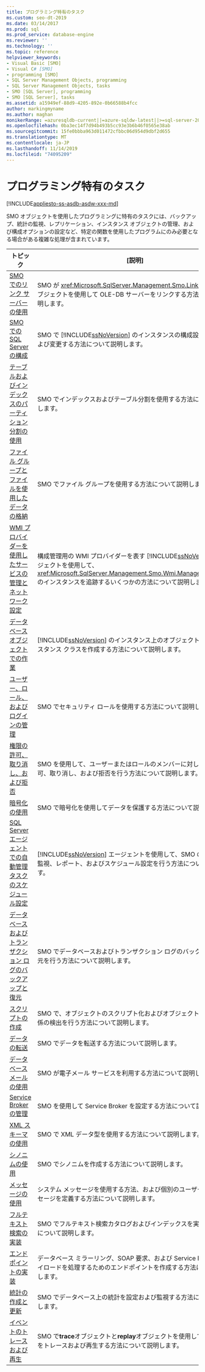 ```yaml
---
title: プログラミング特有のタスク
ms.custom: seo-dt-2019
ms.date: 03/14/2017
ms.prod: sql
ms.prod_service: database-engine
ms.reviewer: ''
ms.technology: ''
ms.topic: reference
helpviewer_keywords:
- Visual Basic [SMO]
- Visual C# [SMO]
- programming [SMO]
- SQL Server Management Objects, programming
- SQL Server Management Objects, tasks
- SMO [SQL Server], programming
- SMO [SQL Server], tasks
ms.assetid: a15949ef-88d9-4205-892e-0b66588b4fcc
author: markingmyname
ms.author: maghan
monikerRange: =azuresqldb-current||=azure-sqldw-latest||>=sql-server-2016||=sqlallproducts-allversions||>=sql-server-linux-2017||=azuresqldb-mi-current
ms.openlocfilehash: 0ba3ec14f7d94b493b5cc93e3b6b46f0565e38ab
ms.sourcegitcommit: 15fe0bbba963d011472cfbbc06d954d9dbf2d655
ms.translationtype: MT
ms.contentlocale: ja-JP
ms.lasthandoff: 11/14/2019
ms.locfileid: "74095209"
---
```

# <a name="programming-specific-tasks"></a>プログラミング特有のタスク
[!INCLUDE[appliesto-ss-asdb-asdw-xxx-md](../../../includes/appliesto-ss-asdb-asdw-xxx-md.md)]

  SMO オブジェクトを使用したプログラミングに特有のタスクには、バックアップ、統計の監視、レプリケーション、インスタンス オブジェクトの管理、および構成オプションの設定など、特定の関数を使用したプログラムにのみ必要となる場合がある複雑な処理が含まれています。  
  
|トピック|[説明]|  
|-----------|-----------------|  
|[SMO でのリンク サーバーの使用](../../../relational-databases/server-management-objects-smo/tasks/using-linked-servers-in-smo.md)|SMO が <xref:Microsoft.SqlServer.Management.Smo.LinkedServer> オブジェクトを使用して OLE-DB サーバーをリンクする方法について説明します。|  
|[SMO での SQL Server の構成](../../../relational-databases/server-management-objects-smo/tasks/configuring-sql-server-in-smo.md)|SMO で [!INCLUDE[ssNoVersion](../../../includes/ssnoversion-md.md)] のインスタンスの構成設定を確認および変更する方法について説明します。|  
|[テーブルおよびインデックスのパーティション分割の使用](../../../relational-databases/server-management-objects-smo/tasks/using-table-and-index-partitioning.md)|SMO でインデックスおよびテーブル分割を使用する方法について説明します。|  
|[ファイル グループとファイルを使用したデータの格納](../../../relational-databases/server-management-objects-smo/tasks/using-filegroups-and-files-to-store-data.md)|SMO でファイル グループを使用する方法について説明します。|  
|[WMI プロバイダーを使用したサービスの管理とネットワーク設定](../../../relational-databases/server-management-objects-smo/tasks/managing-services-and-network-settings-by-using-wmi-provider.md)|構成管理用の WMI プロバイダーを表す [!INCLUDE[ssNoVersion](../../../includes/ssnoversion-md.md)] オブジェクトを使用して、<xref:Microsoft.SqlServer.Management.Smo.Wmi.ManagedComputer> のインスタンスを追跡するいくつかの方法について説明します。|  
|[データベース オブジェクトでの作業](../../../relational-databases/server-management-objects-smo/tasks/creating-altering-and-removing-database-objects.md)|[!INCLUDE[ssNoVersion](../../../includes/ssnoversion-md.md)] のインスタンス上のオブジェクトを表すインスタンス クラスを作成する方法について説明します。|  
|[ユーザー、ロール、およびログインの管理](../../../relational-databases/server-management-objects-smo/tasks/managing-users-roles-and-logins.md)|SMO でセキュリティ ロールを使用する方法について説明します。|  
|[権限の許可、取り消し、および拒否](../../../relational-databases/server-management-objects-smo/tasks/granting-revoking-and-denying-permissions.md)|SMO を使用して、ユーザーまたはロールのメンバーに対して権限の許可、取り消し、および拒否を行う方法について説明します。|  
|[暗号化の使用](../../../relational-databases/server-management-objects-smo/tasks/using-encryption.md)|SMO で暗号化を使用してデータを保護する方法について説明します。|  
|[SQL Server エージェントでの自動管理タスクのスケジュール設定](../../../relational-databases/server-management-objects-smo/tasks/scheduling-automatic-administrative-tasks-in-sql-server-agent.md)|[!INCLUDE[ssNoVersion](../../../includes/ssnoversion-md.md)] エージェントを使用して、SMO のジョブの監視、レポート、およびスケジュール設定を行う方法について説明します。|  
|[データベースおよびトランザクション ログのバックアップと復元](../../../relational-databases/server-management-objects-smo/tasks/backing-up-and-restoring-databases-and-transaction-logs.md)|SMO でデータベースおよびトランザクション ログのバックアップと復元を行う方法について説明します。|  
|[スクリプトの作成](../../../relational-databases/server-management-objects-smo/tasks/scripting.md)|SMO で、オブジェクトのスクリプト化およびオブジェクト間の依存関係の検出を行う方法について説明します。|  
|[データの転送](../../../relational-databases/server-management-objects-smo/tasks/transferring-data.md)|SMO でデータを転送する方法について説明します。|  
|[データベース メールの使用](../../../relational-databases/server-management-objects-smo/tasks/using-database-mail.md)|SMO が電子メール サービスを利用する方法について説明します。|  
|[Service Broker の管理](../../../relational-databases/server-management-objects-smo/tasks/managing-service-broker.md)|SMO を使用して Service Broker を設定する方法について説明します。|  
|[XML スキーマの使用](../../../relational-databases/server-management-objects-smo/tasks/using-xml-schemas.md)|SMO で XML データ型を使用する方法について説明します。|  
|[シノニムの使用](../../../relational-databases/server-management-objects-smo/tasks/using-synonyms.md)|SMO でシノニムを作成する方法について説明します。|  
|[メッセージの使用](../../../relational-databases/server-management-objects-smo/tasks/using-messages.md)|システム メッセージを使用する方法、および個別のユーザー定義メッセージを定義する方法について説明します。|  
|[フルテキスト検索の実装](../../../relational-databases/server-management-objects-smo/tasks/implementing-full-text-search.md)|SMO でフルテキスト検索カタログおよびインデックスを実装する方法について説明します。|  
|[エンドポイントの実装](../../../relational-databases/server-management-objects-smo/tasks/implementing-endpoints.md)|データベース ミラーリング、SOAP 要求、および Service Broker のペイロードを処理するためのエンドポイントを作成する方法について説明します。|  
|[統計の作成と更新](../../../relational-databases/server-management-objects-smo/tasks/creating-and-updating-statistics.md)|SMO でデータベース上の統計を設定および監視する方法について説明します。|  
|[イベントのトレースおよび再生](../../../relational-databases/server-management-objects-smo/tasks/tracing-and-replaying-events.md)|SMO で**trace**オブジェクトと**replay**オブジェクトを使用してイベントをトレースおよび再生する方法について説明します。|  
  
  
